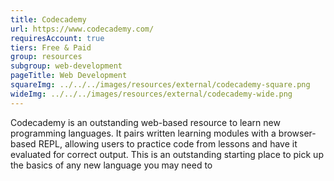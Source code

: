 ```yaml
---
title: Codecademy
url: https://www.codecademy.com/
requiresAccount: true
tiers: Free & Paid
group: resources
subgroup: web-development
pageTitle: Web Development
squareImg: ../../../images/resources/external/codecademy-square.png
wideImg: ../../../images/resources/external/codecademy-wide.png
---
```


Codecademy is an outstanding web-based resource to learn new programming languages.  It pairs written learning modules with a browser-based REPL, allowing users to practice code from lessons and have it evaluated for correct output.  This is an outstanding starting place to pick up the basics of any new language you may need to